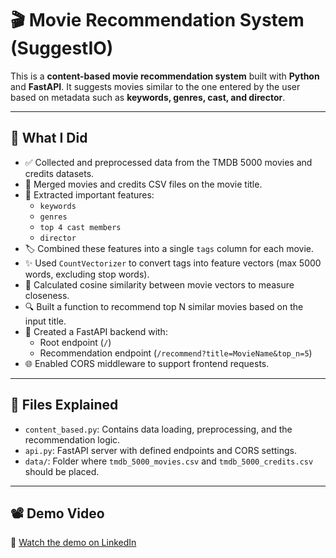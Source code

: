 # 🎬 Movie Recommendation System (SuggestIO)

This is a **content-based movie recommendation system** built with **Python** and **FastAPI**. It suggests movies similar to the one entered by the user based on metadata such as **keywords, genres, cast, and director**.

---

## 📌 What I Did

- ✅ Collected and preprocessed data from the TMDB 5000 movies and credits datasets.
- 🔄 Merged movies and credits CSV files on the movie title.
- 🧠 Extracted important features:
  - `keywords`
  - `genres`
  - `top 4 cast members`
  - `director`
- 🏷 Combined these features into a single `tags` column for each movie.
- ✨ Used `CountVectorizer` to convert tags into feature vectors (max 5000 words, excluding stop words).
- 📐 Calculated cosine similarity between movie vectors to measure closeness.
- 🔍 Built a function to recommend top N similar movies based on the input title.
- 🚀 Created a FastAPI backend with:
  - Root endpoint (`/`)
  - Recommendation endpoint (`/recommend?title=MovieName&top_n=5`)
- 🌐 Enabled CORS middleware to support frontend requests.

---

## 📁 Files Explained

- `content_based.py`: Contains data loading, preprocessing, and the recommendation logic.
- `api.py`: FastAPI server with defined endpoints and CORS settings.
- `data/`: Folder where `tmdb_5000_movies.csv` and `tmdb_5000_credits.csv` should be placed.

---

## 📽️ Demo Video

🔗 [Watch the demo on LinkedIn](https://www.linkedin.com/posts/himanshhhu47_movierecommendation-machinelearning-python-activity-7330609055511564291-F8Oq?utm_source=share&utm_medium=member_android&rcm=ACoAADoJJvQB1zf77ODWBj6fT6M0X1U-0MymkkE)


